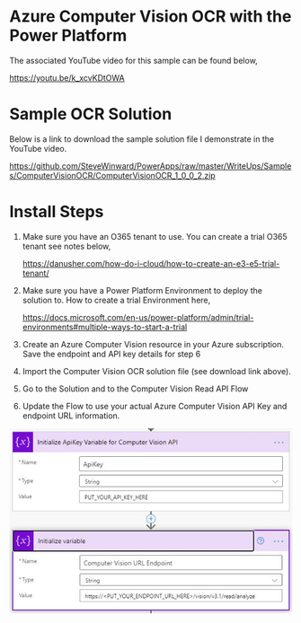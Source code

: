 # Azure Computer Vision OCR with the Power Platform
The associated YouTube video for this sample can be found below,

https://youtu.be/k_xcvKDtOWA

# Sample OCR Solution
Below is a link to download the sample solution file I demonstrate in the YouTube video.

https://github.com/SteveWinward/PowerApps/raw/master/WriteUps/Samples/ComputerVisionOCR/ComputerVisionOCR_1_0_0_2.zip


# Install Steps
1. Make sure you have an O365 tenant to use.  You can create a trial O365 tenant see notes below,

    https://danusher.com/how-do-i-cloud/how-to-create-an-e3-e5-trial-tenant/

2. Make sure you have a Power Platform Environment to deploy the solution to.  How to create a trial Environment here,

    https://docs.microsoft.com/en-us/power-platform/admin/trial-environments#multiple-ways-to-start-a-trial

3. Create an Azure Computer Vision resource in your Azure subscription.  Save the endpoint and API key details for step 6

4. Import the Computer Vision OCR solution file (see download link above).

5. Go to the Solution and to the Computer Vision Read API Flow

6. Update the Flow to use your actual Azure Computer Vision API Key and endpoint URL information.

![Flow Setup](Images/computer-vision-ocr-setup-01.JPG)